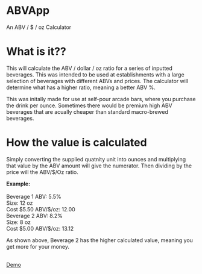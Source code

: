 # ABVApp
An ABV / $ / oz Calculator

<h1> What is it?? </h1>
<p> This will calculate the ABV / dollar / oz ratio for a series of inputted beverages.  
This was intended to be used at establishments with a large selection of beverages with different ABVs and prices.  
The calculator will determine what has a higher ratio, meaning a better ABV %. </p>

<p> This was initally made for use at self-pour arcade bars, where you purchase the drink per ounce.  Sometimes there would be premium high ABV beverages that are acually cheaper 
than standard macro-brewed beverages. </p>

<h1> How the value is calculated </h1>
<p> Simply converting the supplied quatnity unit into ounces and multiplying that value by the ABV amount will give the numerator. Then dividing by the price will the ABV/$/Oz ratio.</p>
</p> <strong >Example: </strong><br>
<br>
Beverage 1
ABV: 5.5%<br>
Size: 12 oz<br>
Cost $5.50
ABV/$/oz: 12.00
<br>
Beverage 2
ABV: 8.2%<br>
Size: 8 oz<br>
Cost $5.00
ABV/$/oz: 13.12
<br>
<p> As shown above, Beverage 2 has the higher calculated value, meaning you get more for your money.</p>

<br>
<a href="https://lozanovk.github.io/ABVApp/" target="_blank">Demo</a>
